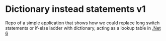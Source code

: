 <h1 align="left">
 Dictionary instead statements v1
</h1>

Repo of a simple application that shows how we could replace long switch statements or if-else ladder with dictionary, acting as a lookup table in [.Net 6](https://github.com/dotnet)
